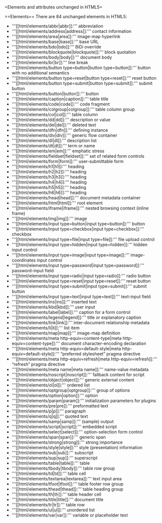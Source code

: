 =Elements and attributes unchanged in HTML5=

==Elements==
There are 84 unchanged elements in HTML5:
* '''[[html/elements/abbr|abbr]]:''' abbreviation
* '''[[html/elements/address|address]]:''' contact information
* '''[[html/elements/area|area]]:''' image-map hyperlink
* '''[[html/elements/base|base]]:''' base URL
* '''[[html/elements/bdo|bdo]]:''' BiDi override
* '''[[html/elements/blockquote|blockquote]]:''' block quotation
* '''[[html/elements/body|body]]:''' document body
* '''[[html/elements/br|br]]:''' line break
* '''[[html/elements/button type=button|button type=button]]:''' button with no additional semantics
* '''[[html/elements/button type=reset|button type=reset]]:''' reset button
* '''[[html/elements/button type=submit|button type=submit]]:''' submit button
* '''[[html/elements/button|button]]:''' button
* '''[[html/elements/caption|caption]]:''' table title
* '''[[html/elements/code|code]]:''' code fragment
* '''[[html/elements/colgroup|colgroup]]:''' table column group
* '''[[html/elements/col|col]]:''' table column
* '''[[html/elements/dd|dd]]:''' description or value
* '''[[html/elements/del|del]]:''' deleted text
* '''[[html/elements/dfn|dfn]]:''' defining instance
* '''[[html/elements/div|div]]:''' generic flow container
* '''[[html/elements/dl|dl]]:''' description list
* '''[[html/elements/dt|dt]]:''' term or name
* '''[[html/elements/em|em]]:''' emphatic stress
* '''[[html/elements/fieldset|fieldset]]:''' set of related form controls
* '''[[html/elements/form|form]]:''' user-submittable form
* '''[[html/elements/h1|h1]]:''' heading
* '''[[html/elements/h2|h2]]:''' heading
* '''[[html/elements/h3|h3]]:''' heading
* '''[[html/elements/h4|h4]]:''' heading
* '''[[html/elements/h5|h5]]:''' heading
* '''[[html/elements/h6|h6]]:''' heading
* '''[[html/elements/head|head]]:''' document metadata container
* '''[[html/elements/html|html]]:''' root element
* '''[[html/elements/iframe|iframe]]:''' nested browsing context (inline frame)
* '''[[html/elements/img|img]]:''' image
* '''[[html/elements/input type=button|input type=button]]:''' button
* '''[[html/elements/input type=checkbox|input type=checkbox]]:''' checkbox
* '''[[html/elements/input type=file|input type=file]]:''' file upload control
* '''[[html/elements/input type=hidden|input type=hidden]]:''' hidden input control
* '''[[html/elements/input type=image|input type=image]]:''' image-coordinates input control
* '''[[html/elements/input type=password|input type=password]]:''' password-input field
* '''[[html/elements/input type=radio|input type=radio]]:''' radio button
* '''[[html/elements/input type=reset|input type=reset]]:''' reset button
* '''[[html/elements/input type=submit|input type=submit]]:''' submit button
* '''[[html/elements/input type=text|input type=text]]:''' text-input field
* '''[[html/elements/ins|ins]]:''' inserted text
* '''[[html/elements/kbd|kbd]]:''' user input
* '''[[html/elements/label|label]]:''' caption for a form control
* '''[[html/elements/legend|legend]]:''' title or explanatory caption
* '''[[html/elements/link|link]]:''' inter-document relationship metadata
* '''[[html/elements/li|li]]:''' list item
* '''[[html/elements/map|map]]:''' image-map definition
* '''[[html/elements/meta http-equiv=content-type|meta http-equiv=content-type]]:''' document character-encoding declaration
* '''[[html/elements/meta http-equiv=default-style|meta http-equiv=default-style]]:''' “preferred stylesheet” pragma directive
* '''[[html/elements/meta http-equiv=refresh|meta http-equiv=refresh]]:''' “refresh” pragma directive
* '''[[html/elements/meta name|meta name]]:''' name-value metadata
* '''[[html/elements/noscript|noscript]]:''' fallback content for script
* '''[[html/elements/object|object]]:''' generic external content
* '''[[html/elements/ol|ol]]:''' ordered list
* '''[[html/elements/optgroup|optgroup]]:''' group of options
* '''[[html/elements/option|option]]:''' option
* '''[[html/elements/param|param]]:''' initialization parameters for plugins
* '''[[html/elements/pre|pre]]:''' preformatted text
* '''[[html/elements/p|p]]:''' paragraph
* '''[[html/elements/q|q]]:''' quoted text
* '''[[html/elements/samp|samp]]:''' (sample) output
* '''[[html/elements/script|script]]:''' embedded script
* '''[[html/elements/select|select]]:''' option-selection form control
* '''[[html/elements/span|span]]:''' generic span
* '''[[html/elements/strong|strong]]:''' strong importance
* '''[[html/elements/style|style]]:''' style (presentation) information
* '''[[html/elements/sub|sub]]:''' subscript
* '''[[html/elements/sup|sup]]:''' superscript
* '''[[html/elements/table|table]]:''' table
* '''[[html/elements/tbody|tbody]]:''' table row group
* '''[[html/elements/td|td]]:''' table cell
* '''[[html/elements/textarea|textarea]]:''' text input area
* '''[[html/elements/tfoot|tfoot]]:''' table footer row group
* '''[[html/elements/thead|thead]]:''' table heading group
* '''[[html/elements/th|th]]:''' table header cell
* '''[[html/elements/title|title]]:''' document title
* '''[[html/elements/tr|tr]]:''' table row
* '''[[html/elements/ul|ul]]:''' unordered list
* '''[[html/elements/var|var]]:''' variable or placeholder text